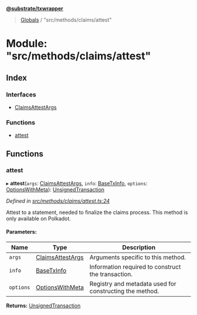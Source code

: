 **[@substrate/txwrapper](../README.md)**

> [Globals](../globals.md) / "src/methods/claims/attest"

# Module: "src/methods/claims/attest"

## Index

### Interfaces

* [ClaimsAttestArgs](../interfaces/_src_methods_claims_attest_.claimsattestargs.md)

### Functions

* [attest](_src_methods_claims_attest_.md#attest)

## Functions

### attest

▸ **attest**(`args`: [ClaimsAttestArgs](../interfaces/_src_methods_claims_attest_.claimsattestargs.md), `info`: [BaseTxInfo](../interfaces/_src_util_types_.basetxinfo.md), `options`: [OptionsWithMeta](../interfaces/_src_util_types_.optionswithmeta.md)): [UnsignedTransaction](../interfaces/_src_util_types_.unsignedtransaction.md)

*Defined in [src/methods/claims/attest.ts:24](https://github.com/paritytech/txwrapper/blob/12a2bf8/src/methods/claims/attest.ts#L24)*

Attest to a statement, needed to finalize the claims process. This method is
only available on Polkadot.

#### Parameters:

Name | Type | Description |
------ | ------ | ------ |
`args` | [ClaimsAttestArgs](../interfaces/_src_methods_claims_attest_.claimsattestargs.md) | Arguments specific to this method. |
`info` | [BaseTxInfo](../interfaces/_src_util_types_.basetxinfo.md) | Information required to construct the transaction. |
`options` | [OptionsWithMeta](../interfaces/_src_util_types_.optionswithmeta.md) | Registry and metadata used for constructing the method.  |

**Returns:** [UnsignedTransaction](../interfaces/_src_util_types_.unsignedtransaction.md)
